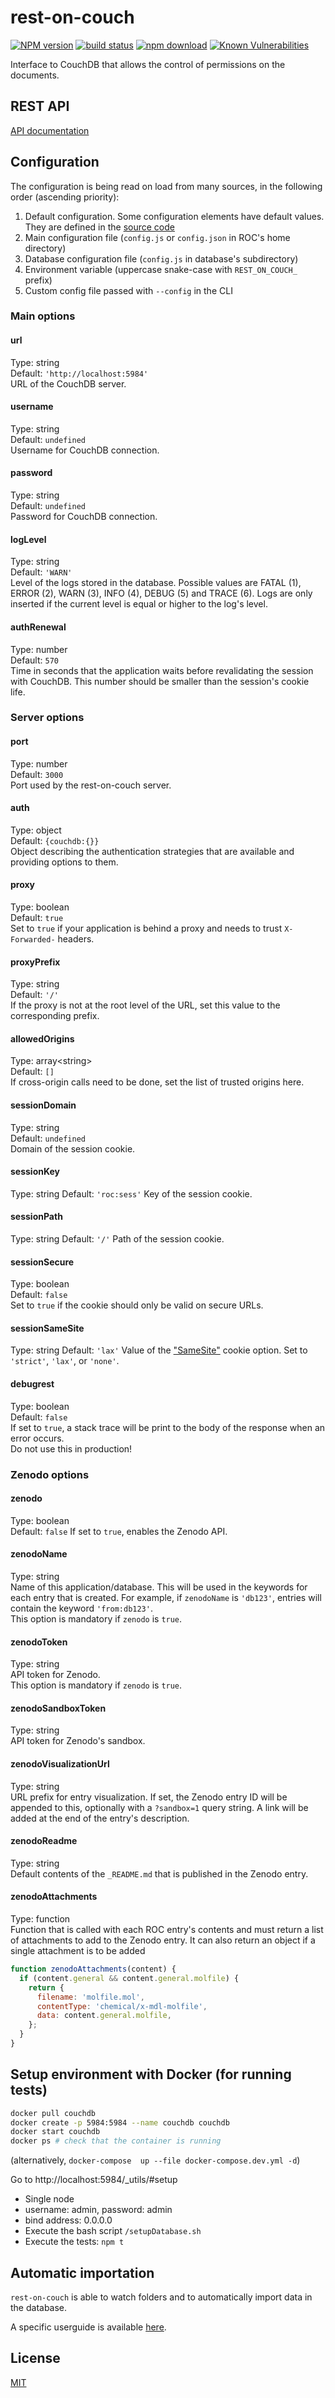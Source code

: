 # rest-on-couch

[![NPM version][npm-image]][npm-url]
[![build status][ci-image]][ci-url]
[![npm download][download-image]][download-url]
[![Known Vulnerabilities][snyk-image]][snyk-url]

Interface to CouchDB that allows the control of permissions on the documents.

## REST API

[API documentation](API.md)

## Configuration

The configuration is being read on load from many sources, in the following order (ascending priority):

1. Default configuration. Some configuration elements have default values. They are defined in the [source code](./src/config/default.js)
2. Main configuration file (`config.js` or `config.json` in ROC's home directory)
3. Database configuration file (`config.js` in database's subdirectory)
4. Environment variable (uppercase snake-case with `REST_ON_COUCH_` prefix)
5. Custom config file passed with `--config` in the CLI

### Main options

#### url

Type: string  
Default: `'http://localhost:5984'`  
URL of the CouchDB server.

#### username

Type: string  
Default: `undefined`  
Username for CouchDB connection.

#### password

Type: string  
Default: `undefined`  
Password for CouchDB connection.

#### logLevel

Type: string  
Default: `'WARN'`  
Level of the logs stored in the database. Possible values are FATAL (1), ERROR (2), WARN (3), INFO (4), DEBUG (5) and TRACE (6).
Logs are only inserted if the current level is equal or higher to the log's level.

#### authRenewal

Type: number  
Default: `570`  
Time in seconds that the application waits before revalidating the session with CouchDB.
This number should be smaller than the session's cookie life.

### Server options

#### port

Type: number  
Default: `3000`  
Port used by the rest-on-couch server.

#### auth

Type: object  
Default: `{couchdb:{}}`  
Object describing the authentication strategies that are available and providing options to them.

#### proxy

Type: boolean  
Default: `true`  
Set to `true` if your application is behind a proxy and needs to trust `X-Forwarded-` headers.

#### proxyPrefix

Type: string  
Default: `'/'`  
If the proxy is not at the root level of the URL, set this value to the corresponding prefix.

#### allowedOrigins

Type: array\<string>  
Default: `[]`  
If cross-origin calls need to be done, set the list of trusted origins here.

#### sessionDomain

Type: string  
Default: `undefined`  
Domain of the session cookie.

#### sessionKey

Type: string
Default: `'roc:sess'`
Key of the session cookie.

#### sessionPath

Type: string
Default: `'/'`
Path of the session cookie.

#### sessionSecure

Type: boolean  
Default: `false`  
Set to `true` if the cookie should only be valid on secure URLs.

#### sessionSameSite

Type: string
Default: `'lax'`
Value of the ["SameSite"](https://developer.mozilla.org/en-US/docs/Web/HTTP/Headers/Set-Cookie/SameSite) cookie option. Set to `'strict'`, `'lax'`, or `'none'`.

#### debugrest

Type: boolean  
Default: `false`  
If set to `true`, a stack trace will be print to the body of the response when an error occurs.  
Do not use this in production!

### Zenodo options

#### zenodo

Type: boolean  
Default: `false`
If set to `true`, enables the Zenodo API.

#### zenodoName

Type: string  
Name of this application/database. This will be used in the keywords for each
entry that is created. For example, if `zenodoName` is `'db123'`, entries will
contain the keyword `'from:db123'`.  
This option is mandatory if `zenodo` is `true`.

#### zenodoToken

Type: string  
API token for Zenodo.  
This option is mandatory if `zenodo` is `true`.

#### zenodoSandboxToken

Type: string  
API token for Zenodo's sandbox.

#### zenodoVisualizationUrl

Type: string  
URL prefix for entry visualization. If set, the Zenodo entry ID will be appended
to this, optionally with a `?sandbox=1` query string. A link will be added at the
end of the entry's description.

#### zenodoReadme

Type: string  
Default contents of the `_README.md` that is published in the Zenodo entry.

#### zenodoAttachments

Type: function  
Function that is called with each ROC entry's contents and must return a list of
attachments to add to the Zenodo entry. It can also return an object if a single
attachment is to be added

```js
function zenodoAttachments(content) {
  if (content.general && content.general.molfile) {
    return {
      filename: 'molfile.mol',
      contentType: 'chemical/x-mdl-molfile',
      data: content.general.molfile,
    };
  }
}
```

## Setup environment with Docker (for running tests)

```bash
docker pull couchdb
docker create -p 5984:5984 --name couchdb couchdb
docker start couchdb
docker ps # check that the container is running
```

(alternatively, `docker-compose  up --file docker-compose.dev.yml -d`)

Go to http://localhost:5984/_utils/#setup

- Single node
- username: admin, password: admin
- bind address: 0.0.0.0
- Execute the bash script `/setupDatabase.sh`
- Execute the tests: `npm t`

## Automatic importation

`rest-on-couch` is able to watch folders and to automatically import data in the database.

A specific userguide is available [here](import.md).

## License

[MIT](./LICENSE)

[npm-image]: https://img.shields.io/npm/v/rest-on-couch.svg
[npm-url]: https://www.npmjs.com/package/rest-on-couch
[ci-image]: https://github.com/mljs/matrix/workflows/Node.js%20CI/badge.svg?branch=master
[ci-url]: https://github.com/mljs/matrix/actions?query=workflow%3A%22Node.js+CI%22
[download-image]: https://img.shields.io/npm/dm/rest-on-couch.svg
[download-url]: https://www.npmjs.com/package/rest-on-couch
[snyk-image]: https://snyk.io/test/github/cheminfo/rest-on-couch/badge.svg
[snyk-url]: https://snyk.io/test/github/cheminfo/rest-on-couch
